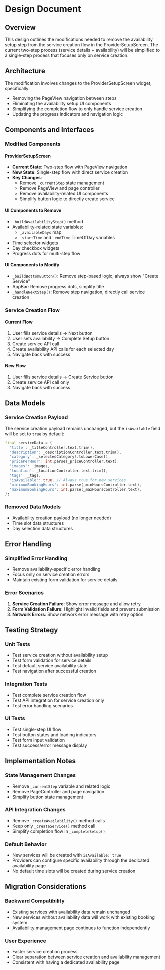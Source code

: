 # Design Document

## Overview

This design outlines the modifications needed to remove the availability setup step from the service creation flow in the ProviderSetupScreen. The current two-step process (service details + availability) will be simplified to a single-step process that focuses only on service creation.

## Architecture

The modification involves changes to the ProviderSetupScreen widget, specifically:

- Removing the PageView navigation between steps
- Eliminating the availability setup UI components
- Simplifying the completion flow to only handle service creation
- Updating the progress indicators and navigation logic

## Components and Interfaces

### Modified Components

#### ProviderSetupScreen
- **Current State**: Two-step flow with PageView navigation
- **New State**: Single-step flow with direct service creation
- **Key Changes**:
  - Remove `_currentStep` state management
  - Remove PageView and page controller
  - Remove availability-related UI components
  - Simplify button logic to directly create service

#### UI Components to Remove
- `_buildAvailabilityStep()` method
- Availability-related state variables:
  - `_availableDays` map
  - `_startTime` and `_endTime` TimeOfDay variables
- Time selector widgets
- Day checkbox widgets
- Progress dots for multi-step flow

#### UI Components to Modify
- `_buildBottomButton()`: Remove step-based logic, always show "Create Service"
- AppBar: Remove progress dots, simplify title
- `_handleNextStep()`: Remove step navigation, directly call service creation

### Service Creation Flow

#### Current Flow
1. User fills service details → Next button
2. User sets availability → Complete Setup button
3. Create service API call
4. Create availability API calls for each selected day
5. Navigate back with success

#### New Flow
1. User fills service details → Create Service button
2. Create service API call only
3. Navigate back with success

## Data Models

### Service Creation Payload
The service creation payload remains unchanged, but the `isAvailable` field will be set to `true` by default:

```dart
final serviceData = {
  'title': _titleController.text.trim(),
  'description': _descriptionController.text.trim(),
  'category': _selectedCategory!.toLowerCase(),
  'pricePerHour': int.parse(_priceController.text),
  'images': _images,
  'location': _locationController.text.trim(),
  'tags': _tags,
  'isAvailable': true, // Always true for new services
  'minimumBookingHours': int.parse(_minHoursController.text),
  'maximumBookingHours': int.parse(_maxHoursController.text),
};
```

### Removed Data Models
- Availability creation payload (no longer needed)
- Time slot data structures
- Day selection data structures

## Error Handling

### Simplified Error Handling
- Remove availability-specific error handling
- Focus only on service creation errors
- Maintain existing form validation for service details

### Error Scenarios
1. **Service Creation Failure**: Show error message and allow retry
2. **Form Validation Failure**: Highlight invalid fields and prevent submission
3. **Network Errors**: Show network error message with retry option

## Testing Strategy

### Unit Tests
- Test service creation without availability setup
- Test form validation for service details
- Test default service availability state
- Test navigation after successful creation

### Integration Tests
- Test complete service creation flow
- Test API integration for service creation only
- Test error handling scenarios

### UI Tests
- Test single-step UI flow
- Test button states and loading indicators
- Test form input validation
- Test success/error message display

## Implementation Notes

### State Management Changes
- Remove `_currentStep` variable and related logic
- Remove PageController and page navigation
- Simplify button state management

### API Integration Changes
- Remove `_createAvailability()` method calls
- Keep only `_createService()` method call
- Simplify completion flow in `_completeSetup()`

### Default Behavior
- New services will be created with `isAvailable: true`
- Providers can configure specific availability through the dedicated availability page
- No default time slots will be created during service creation

## Migration Considerations

### Backward Compatibility
- Existing services with availability data remain unchanged
- New services without availability data will work with existing booking system
- Availability management page continues to function independently

### User Experience
- Faster service creation process
- Clear separation between service creation and availability management
- Consistent with having a dedicated availability page